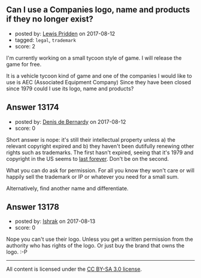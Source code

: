 ## Can I use a Companies logo, name and products if they no longer exist?

- posted by: [Lewis Pridden](https://stackexchange.com/users/11540426/lewis-pridden) on 2017-08-12
- tagged: `legal`, `trademark`
- score: 2

I'm currently working on a small tycoon style of game. I will release the game for free.

It is a vehicle tycoon kind of game and one of the companies I would like to use is AEC (Associated Equipment Company) Since they have been closed since 1979 could I use its logo, name and products?


## Answer 13174

- posted by: [Denis de Bernardy](https://stackexchange.com/users/182468/denis-de-bernardy) on 2017-08-12
- score: 0

Short answer is nope: it's still their intellectual property unless a) the relevant copyright expired and b) they haven't been dutifully renewing other rights such as trademarks. The first hasn't expired, seeing that it's 1979 and copyright in the US seems to [last forever](https://en.wikipedia.org/wiki/Copyright_law_of_the_United_States). Don't be on the second.

What you can do ask for permission. For all you know they won't care or will happily sell the trademark or IP or whatever you need for a small sum.

Alternatively, find another name and differentiate.


## Answer 13178

- posted by: [Ishrak](https://stackexchange.com/users/3192567/ishrak) on 2017-08-13
- score: 0

Nope you can't use their logo. Unless you get a written permission from the authority who has rights of the logo.
Or just buy the brand that owns the logo. :-P



---

All content is licensed under the [CC BY-SA 3.0 license](https://creativecommons.org/licenses/by-sa/3.0/).
